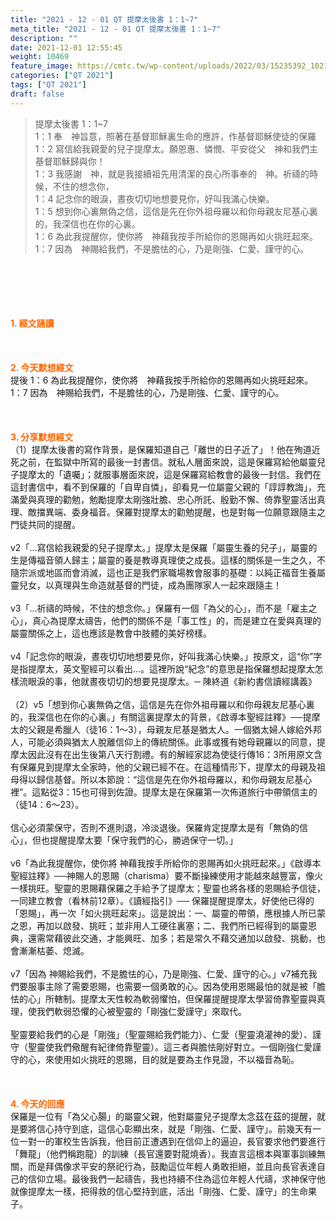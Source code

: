 ```yaml
---
title: "2021 - 12 - 01 QT 提摩太後書 1：1~7"
meta_title: "2021 - 12 - 01 QT 提摩太後書 1：1~7"
description: ""
date: 2021-12-01 12:55:45
weight: 10469
feature_image: https://cmtc.tw/wp-content/uploads/2022/03/15235392_10211799862337740_180693556567566654_o-1.webp
categories: ["QT 2021"]
tags: ["QT 2021"]
draft: false
---
```


<blockquote>提摩太後書 1：1~7<br />
1：1 奉　神旨意，照著在基督耶穌裏生命的應許，作基督耶穌使徒的保羅<br />
1：2 寫信給我親愛的兒子提摩太。願恩惠、憐憫、平安從父　神和我們主基督耶穌歸與你！<br />
1：3 我感謝　神，就是我接續祖先用清潔的良心所事奉的　神。祈禱的時候，不住的想念你，<br />
1：4 記念你的眼淚，晝夜切切地想要見你，好叫我滿心快樂。<br />
1：5 想到你心裏無偽之信，這信是先在你外祖母羅以和你母親友尼基心裏的，我深信也在你的心裏。<br />
1：6 為此我提醒你，使你將　神藉我按手所給你的恩賜再如火挑旺起來。<br />
1：7 因為　神賜給我們，不是膽怯的心，乃是剛強、仁愛、謹守的心。</blockquote><br />
&nbsp;<br />
<br />
&nbsp;<br />
<br />
<span style="color: #ff6600;"><strong>1. </strong><strong>經文誦讀</strong></span><br />
<br />
<span style="color: #ff6600;"><strong> </strong></span><br />
<br />
<span style="color: #ff6600;"><strong>2. 今天默想</strong><strong>經文<br />
</strong></span>提後 1：6 為此我提醒你，使你將　神藉我按手所給你的恩賜再如火挑旺起來。<br />
1：7 因為　神賜給我們，不是膽怯的心，乃是剛強、仁愛、謹守的心。<br />
<br />
&nbsp;<br />
<br />
<span style="color: #ff6600;"><strong>3. 分享默想經文<br />
</strong></span>（1）提摩太後書的寫作背景，是保羅知道自己「離世的日子近了」！他在殉道近死之前，在監獄中所寫的最後一封書信。就私人層面來說，這是保羅寫給他屬靈兒子提摩太的「遺囑」；就服事層面來說，這是保羅寫給教會的最後一封信。我們在這封書信中，看不到保羅的「自卑自憐」，卻看見一位屬靈父親的「諄諄教誨」，充滿愛與真理的勸勉，勉勵提摩太剛強壯膽、忠心所託、殷勤不懈、倚靠聖靈活出真理、敵擋異端、委身福音。保羅對提摩太的勸勉提醒，也是對每一位願意跟隨主之門徒共同的提醒。<br />
<br />
v2「…寫信給我親愛的兒子提摩太。」提摩太是保羅「屬靈生養的兒子」，屬靈的生是傳福音領人歸主；屬靈的養是教導真理使之成長。這樣的關係是一生之久，不隨宗派或地區而會消滅，這也正是我們家職場教會服事的基礎：以純正福音生養屬靈兒女，以真理與生命造就基督的門徒，成為團隊家人一起來跟隨主！<br />
<br />
v3「…祈禱的時候，不住的想念你。」保羅有一個「為父的心」，而不是「雇主之心」，真心為提摩太禱告，他們的關係不是「事工性」的，而是建立在愛與真理的屬靈關係之上，這也應該是教會中肢體的美好榜樣。<br />
<br />
v4「記念你的眼淚，晝夜切切地想要見你，好叫我滿心快樂。」按原文，這“你”字是指提摩太，英文聖經可以看出…。這裡所說“紀念”的意思是指保羅想起提摩太怎樣流眼淚的事，他就晝夜切切的想要見提摩太。─ 陳終道《新約書信讀經講義》<br />
<br />
（2）v5「想到你心裏無偽之信，這信是先在你外祖母羅以和你母親友尼基心裏的，我深信也在你的心裏。」有關這裏提摩太的背景，《啟導本聖經註釋》──提摩太的父親是希臘人（徒16：1～3），母親友尼基是猶太人。一個猶太婦人嫁給外邦人，可能必須與猶太人脫離信仰上的傳統關係。此事或獲有她母親羅以的同意，提摩太因此沒有在出生後第八天行割禮。有的解經家認為使徒行傳16：3所用原文含有保羅見到提摩太全家時，他的父親已經不在。在這種情形下，提摩太的母親及祖母得以歸信基督。所以本節說：“這信是先在你外祖母羅以，和你母親友尼基心裡”。這點從3：15也可得到佐證。提摩太是在保羅第一次佈道旅行中帶領信主的（徒14：6～23）。<br />
<br />
信心必須蒙保守，否則不進則退，冷淡退後。保羅肯定提摩太是有「無偽的信心」，但也提醒提摩太要「保守我們的心，勝過保守一切。」<br />
<br />
v6「為此我提醒你，使你將 神藉我按手所給你的恩賜再如火挑旺起來。」《啟導本聖經註釋》──神賜人的恩賜（charisma）要不斷操練使用才能越來越豐富，像火一樣挑旺。聖靈的恩賜藉保羅之手給予了提摩太；聖靈也將各樣的恩賜給予信徒，一同建立教會（看林前12章）。《讀經指引》── 保羅提醒提摩太，好使他已得的「恩賜」，再一次「如火挑旺起來」。這是說出：一、屬靈的帶領，應根據人所已蒙之恩，再加以啟發、挑旺；並非用人工硬往裏塞；二、我們所已經得到的屬靈恩典，還需常藉彼此交通，才能興旺、加多；若是常久不藉交通加以啟發、挑動，也會漸漸枯萎、熄滅。<br />
<br />
v7「因為 神賜給我們，不是膽怯的心，乃是剛強、仁愛、謹守的心。」v7補充我們要服事主除了需要恩賜，也需要一個勇敢的心。因為使用恩賜最怕的就是被「膽怯的心」所轄制。提摩太天性較為軟弱懼怕，但保羅提醒提摩太學習倚靠聖靈與真理，使我們軟弱恐懼的心被聖靈的「剛強仁愛謹守」來取代。<br />
<br />
聖靈要給我們的心是「剛強」（聖靈賜給我們能力）、仁愛（聖靈澆灌神的愛）、謹守（聖靈使我們儆醒有紀律倚靠聖靈）。這三者與膽怯剛好對立。一個剛強仁愛謹守的心，來使用如火挑旺的恩賜，目的就是要為主作見證，不以福音為恥。<br />
<br />
&nbsp;<br />
<br />
<span style="color: #ff6600;"><strong>4. 今天的回應<br />
</strong></span>保羅是一位有「為父心腸」的屬靈父親，他對屬靈兒子提摩太念茲在茲的提醒，就是要將信心持守到底，這信心彰顯出來，就是「剛強、仁愛、謹守」。前幾天有一位一對一的軍校生告訴我，他目前正遭遇到在信仰上的逼迫，長官要求他們要進行「舞龍」（他們稱跑龍）的訓練（長官還要對龍燒香）。我直言這根本與軍事訓練無關，而是拜偶像求平安的祭祀行為，鼓勵這位年輕人勇敢拒絕，並且向長官表達自己的信仰立場。最後我們一起禱告，我也持續不住為這位年輕人代禱，求神保守他就像提摩太一樣，把得救的信心堅持到底，活出「剛強、仁愛、謹守」的生命果子。<br />
<br />
&nbsp;
        